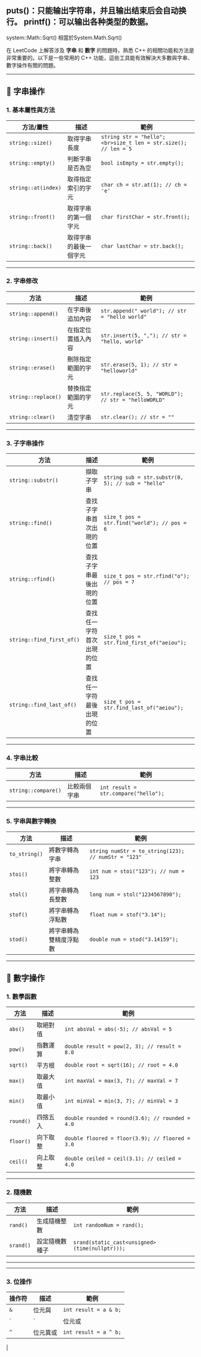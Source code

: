 puts()：只能输出字符串，并且输出结束后会自动换行。
printf()：可以输出各种类型的数据。
----
system::Math::Sqrt() 相當於System.Math.Sqrt()


在 LeetCode 上解答涉及 **字串** 和 **數字** 的問題時，熟悉 C++ 的相關功能和方法是非常重要的。以下是一些常用的 C++ 功能，這些工具能有效解決大多數與字串、數字操作有關的問題。

---

## 📌 **字串操作**

### 1. **基本屬性與方法**

| 方法/屬性               | 描述                         | 範例                             |
|-------------------------|------------------------------|----------------------------------|
| `string::size()`   | 取得字串長度                 | `string str = "hello";<br>size_t len = str.size(); // len = 5` |
| `string::empty()`  | 判斷字串是否為空             | `bool isEmpty = str.empty();`    |
| `string::at(index)`| 取得指定索引的字元           | `char ch = str.at(1); // ch = 'e'` |
| `string::front()`  | 取得字串的第一個字元         | `char firstChar = str.front();`  |
| `string::back()`   | 取得字串的最後一個字元       | `char lastChar = str.back();`    |

---

### 2. **字串修改**

| 方法                     | 描述                          | 範例                             |
|--------------------------|-------------------------------|----------------------------------|
| `string::append()`  | 在字串後追加內容              | `str.append(" world"); // str = "hello world"` |
| `string::insert()`  | 在指定位置插入內容            | `str.insert(5, ","); // str = "hello, world"` |
| `string::erase()`   | 刪除指定範圍的字元            | `str.erase(5, 1); // str = "helloworld"` |
| `string::replace()` | 替換指定範圍的字元            | `str.replace(5, 5, "WORLD"); // str = "helloWORLD"` |
| `string::clear()`   | 清空字串                      | `str.clear(); // str = ""`       |

---

### 3. **子字串操作**

| 方法                     | 描述                          | 範例                             |
|--------------------------|-------------------------------|----------------------------------|
| `string::substr()`  | 擷取子字串                    | `string sub = str.substr(0, 5); // sub = "hello"` |
| `string::find()`    | 查找子字串首次出現的位置      | `size_t pos = str.find("world"); // pos = 6` |
| `string::rfind()`   | 查找子字串最後出現的位置      | `size_t pos = str.rfind("o"); // pos = 7` |
| `string::find_first_of()` | 查找任一字符首次出現的位置 | `size_t pos = str.find_first_of("aeiou");` |
| `string::find_last_of()`  | 查找任一字符最後出現的位置 | `size_t pos = str.find_last_of("aeiou");` |

---

### 4. **字串比較**

| 方法                     | 描述                          | 範例                             |
|--------------------------|-------------------------------|----------------------------------|
| `string::compare()` | 比較兩個字串                  | `int result = str.compare("hello");` |

---

### 5. **字串與數字轉換**

| 方法                     | 描述                          | 範例                             |
|--------------------------|-------------------------------|----------------------------------|
| `to_string()`       | 將數字轉為字串                | `string numStr = to_string(123); // numStr = "123"` |
| `stoi()`            | 將字串轉為整數                | `int num = stoi("123"); // num = 123` |
| `stol()`            | 將字串轉為長整數              | `long num = stol("1234567890");` |
| `stof()`            | 將字串轉為浮點數              | `float num = stof("3.14");` |
| `stod()`            | 將字串轉為雙精度浮點數        | `double num = stod("3.14159");` |

---

## 📌 **數字操作**

### 1. **數學函數**

| 方法                     | 描述                          | 範例                             |
|--------------------------|-------------------------------|----------------------------------|
| `abs()`             | 取絕對值                      | `int absVal = abs(-5); // absVal = 5` |
| `pow()`             | 指數運算                      | `double result = pow(2, 3); // result = 8.0` |
| `sqrt()`            | 平方根                        | `double root = sqrt(16); // root = 4.0` |
| `max()`             | 取最大值                      | `int maxVal = max(3, 7); // maxVal = 7` |
| `min()`             | 取最小值                      | `int minVal = min(3, 7); // minVal = 3` |
| `round()`           | 四捨五入                      | `double rounded = round(3.6); // rounded = 4.0` |
| `floor()`           | 向下取整                      | `double floored = floor(3.9); // floored = 3.0` |
| `ceil()`            | 向上取整                      | `double ceiled = ceil(3.1); // ceiled = 4.0` |

---

### 2. **隨機數**

| 方法                     | 描述                          | 範例                             |
|--------------------------|-------------------------------|----------------------------------|
| `rand()`            | 生成隨機整數                  | `int randomNum = rand();`   |
| `srand()`           | 設定隨機數種子                | `srand(static_cast<unsigned>(time(nullptr)));` |
****
---

### 3. **位操作**

| 操作符                   | 描述                          | 範例                             |
|--------------------------|-------------------------------|----------------------------------|
| `&`                      | 位元與                        | `int result = a & b;`            |
| `|`                      | 位元或                        | `int result = a | b;`            |
| `^`                      | 位元異或                      | `int result = a ^ b;`            |
|